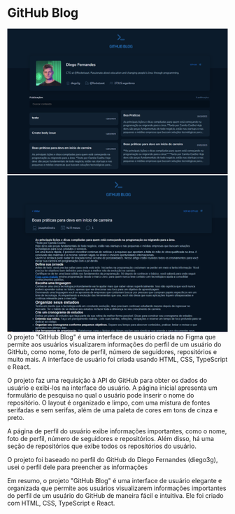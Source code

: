 # GitHub Blog
<img src='./public/Home.png' alt="" />
<img src='./public/post.png' alt="" />
O projeto "GitHub Blog" é uma interface de usuário criada no Figma que permite aos usuários visualizarem informações do perfil de um usuário do GitHub, como nome, foto de perfil, número de seguidores, repositórios e muito mais. A interface de usuário foi criada usando HTML, CSS, TypeScript e React.

O projeto faz uma requisição à API do GitHub para obter os dados do usuário e exibi-los na interface do usuário. A página inicial apresenta um formulário de pesquisa no qual o usuário pode inserir o nome do repositório. O layout é organizado e limpo, com uma mistura de fontes serifadas e sem serifas, além de uma paleta de cores em tons de cinza e preto.

A página de perfil do usuário exibe informações importantes, como o nome, foto de perfil, número de seguidores e repositórios. Além disso, há uma seção de repositórios que exibe todos os repositórios do usuário.

O projeto foi baseado no perfil do GitHub do Diego Fernandes (diego3g), usei o perfil dele para preencher as informações

Em resumo, o projeto "GitHub Blog" é uma interface de usuário elegante e organizada que permite aos usuários visualizarem informações importantes do perfil de um usuário do GitHub de maneira fácil e intuitiva. Ele foi criado com HTML, CSS, TypeScript e React.